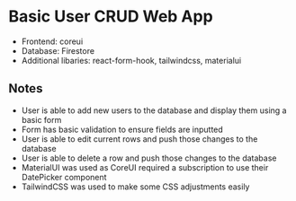# Basic User CRUD Web App

- Frontend: coreui
- Database: Firestore
- Additional libaries: react-form-hook, tailwindcss, materialui

## Notes

- User is able to add new users to the database and display them using a basic form
- Form has basic validation to ensure fields are inputted
- User is able to edit current rows and push those changes to the database
- User is able to delete a row and push those changes to the database
- MaterialUI was used as CoreUI required a subscription to use their DatePicker component
- TailwindCSS was used to make some CSS adjustments easily
